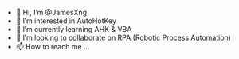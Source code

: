 - 👋 Hi, I’m @JamesXng
- 👀 I’m interested in AutoHotKey
- 🌱 I’m currently learning AHK & VBA
- 💞️ I’m looking to collaborate on RPA (Robotic Process Automation)
- 📫 How to reach me ...

<!---
JamesXng/JamesXng is a ✨ special ✨ repository because its `README.md` (this file) appears on your GitHub profile.
You can click the Preview link to take a look at your changes.
--->
